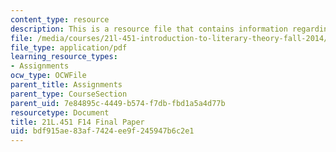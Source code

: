 ```yaml
---
content_type: resource
description: This is a resource file that contains information regarding final paper.
file: /media/courses/21l-451-introduction-to-literary-theory-fall-2014/bdf915ae83af7424ee9f245947b6c2e1_MIT21L_451F14_Final_Paper.pdf
file_type: application/pdf
learning_resource_types:
- Assignments
ocw_type: OCWFile
parent_title: Assignments
parent_type: CourseSection
parent_uid: 7e84895c-4449-b574-f7db-fbd1a5a4d77b
resourcetype: Document
title: 21L.451 F14 Final Paper
uid: bdf915ae-83af-7424-ee9f-245947b6c2e1
---
```

